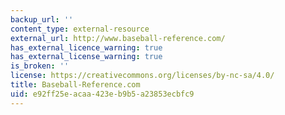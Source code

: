 ```yaml
---
backup_url: ''
content_type: external-resource
external_url: http://www.baseball-reference.com/
has_external_licence_warning: true
has_external_license_warning: true
is_broken: ''
license: https://creativecommons.org/licenses/by-nc-sa/4.0/
title: Baseball-Reference.com
uid: e92ff25e-acaa-423e-b9b5-a23853ecbfc9
---
```

